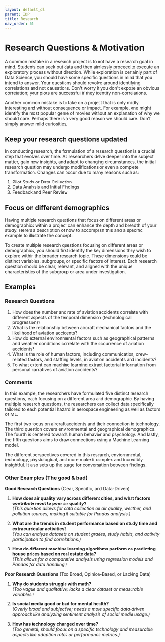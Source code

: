 ```yaml
---
layout: default_dl
parent: IDP
title: Research
nav_order: 55
---
```


# Research Questions & Motivation

A common mistake in a research project is to not have a research goal in mind. Students can seek out data and then aimlessly proceed to execute an exploratory process without direction. While exploration is certainly part of Data Science, you should have some specific questions in mind that you intend to answer. Your questions should revolve around identifying correlations and not causations. Don't worry if you don't expose an obvious correlation; your plots are successful if they identify non-correlations. 

Another common mistake is to take on a project that is only mildly interesting and without consequence or impact. For example, one might identify the most popular genre of movies without an explanation of why we should care. Perhaps there is a very good reason we should care. Don’t simply answer mild curiosities.  


## Keep your research questions updated

In conducting research, the formulation of a research question is a crucial step that evolves over time. As researchers delve deeper into the subject matter, gain new insights, and adapt to changing circumstances, the initial research question may undergo modifications or even a complete transformation. Changes can occur due to many reasons such as:
1. Pilot Study or Data Collection
2. Data Analysis and Initial Findings
3. Feedback and Peer Review

## Focus on different demographics

Having multiple research questions that focus on different areas or demographics within a project can enhance the depth and breadth of your study. Here's a description of how to accomplish this and a specific example to illustrate the concept:

To create multiple research questions focusing on different areas or demographics, you should first identify the key dimensions they wish to explore within the broader research topic. These dimensions could be distinct variables, subgroups, or specific factors of interest. Each research question should be clear, relevant, and aligned with the unique characteristics of the subgroup or area under investigation.

## Examples

### Research Questions

1. How does the number and rate of aviation accidents correlate with different aspects of the temporal dimension (technological progression)?
2. What is the relationship between aircraft mechanical factors and the likelihood of aviation accidents?
3. How do external environmental factors such as geographical patterns and weather conditions correlate with the occurrence of aviation accidents?
4. What is the role of human factors, including communication, crew-related factors, and staffing levels, in aviation accidents and incidents?
5. To what extent can machine learning extract factorial information from personal narratives of aviation accidents? 

### Comments

In this example, the researchers have formulated five distinct research questions, each focusing on a different area and demographic. By having multiple research questions, the researchers can collect data specifically tailored to each potential hazard in aerospace engineering as well as factors of ML.

The first two focus on aircraft accidents and their connection to technology. The third question covers environmental and geographical demographics. The fourth is centered towards human behavior and psychology. And lastly, the fifth questions aims to draw connections using a Machine Learning model. 

The different perspectives covered in this research, enviornmental, technology, physiological, and more make it complex and incredibly insightful. It also sets up the stage for conversation between findings. 

### Other Examples (The good & bad)

**Good Research Questions** (Clear, Specific, and Data-Driven)

1. **How does air quality vary across different cities, and what factors contribute most to poor air quality?**  
   *(This question allows for data collection on air quality, weather, and pollution sources, making it suitable for Pandas analysis.)*  

2. **What are the trends in student performance based on study time and extracurricular activities?**  
   *(You can analyze datasets on student grades, study habits, and activity participation to find correlations.)*  

3. **How do different machine learning algorithms perform on predicting house prices based on real estate data?**  
   *(This allows for a comparative analysis using regression models and Pandas for data handling.)*  

**Poor Research Questions** (Too Broad, Opinion-Based, or Lacking Data)

1. **Why do students struggle with math?**  
   *(Too vague and qualitative; lacks a clear dataset or measurable variables.)*  

2. **Is social media good or bad for mental health?**  
   *(Overly broad and subjective; needs a more specific data-driven approach like analyzing sentiment analysis of social media usage.)*  

3. **How has technology changed over time?**  
   *(Too general; should focus on a specific technology and measurable aspects like adoption rates or performance metrics.)*  
